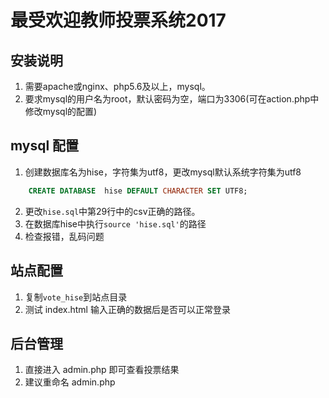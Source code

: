 # 最受欢迎教师投票系统2017

## 安装说明
1. 需要apache或nginx、php5.6及以上，mysql。
2. 要求mysql的用户名为root，默认密码为空，端口为3306(可在action.php中修改mysql的配置)

## mysql 配置
1. 创建数据库名为hise，字符集为utf8，更改mysql默认系统字符集为utf8

```sql
    CREATE DATABASE  hise DEFAULT CHARACTER SET UTF8;
```
2. 更改`hise.sql`中第29行中的csv正确的路径。
3. 在数据库hise中执行`source 'hise.sql'`的路径
4. 检查报错，乱码问题

## 站点配置
1. 复制`vote_hise`到站点目录
2. 测试 index.html 输入正确的数据后是否可以正常登录

## 后台管理
1. 直接进入 admin.php 即可查看投票结果
2. 建议重命名 admin.php
